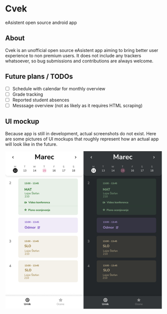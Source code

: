 # Cvek
eAsistent open source android app

## About
Cvek is an unofficial open source eAsistent app aiming to bring better user experience to non premium users.
It does not include any trackers whatsoever, so bug submissions and contributions are always welcome.

## Future plans / TODOs
- [ ] Schedule with calendar for monthly overview
- [ ] Grade tracking
- [ ] Reported student absences
- [ ] Messsage overview (not as likely as it requires HTML scraping)

## UI mockup
Because app is still in development, actual screenshots do not exist.
Here are some pictures of UI mockups that roughly represent how an actual app will look like in the future.

![ui_mockup](https://github.com/siggsy/Cvek/blob/master/screenshots/ui_mockup.png)
